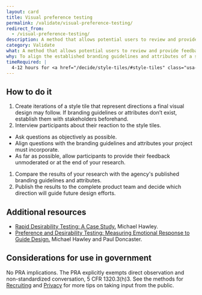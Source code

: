 ```yaml
---
layout: card
title: Visual preference testing
permalink: /validate/visual-preference-testing/
redirect_from:
  - /visual-preference-testing/
description: A method that allows potential users to review and provide feedback on a solution's visual direction.
category: Validate
what: A method that allows potential users to review and provide feedback on a solution's visual direction.
why: To align the established branding guidelines and attributes of a solution with the way end users view the overall brand and emotional feel.
timeRequired: |
  4-12 hours for <a href="/decide/style-tiles/#style-tiles" class="usa-link">style tiles</a>. 30 minutes per participant to get feedback.
---
```


## How to do it

1. Create iterations of a style tile that represent directions a final visual design may follow. If branding guidelines or attributes don’t exist, establish them with stakeholders beforehand.
1. Interview participants about their reaction to the style tiles.
  - Ask questions as objectively as possible.
  - Align questions with the branding guidelines and attributes your project must incorporate.
  - As far as possible, allow participants to provide their feedback unmoderated or at the end of your research.
1. Compare the results of your research with the agency's published branding guidelines and attributes.
1. Publish the results to the complete product team and decide which direction will guide future design efforts.

<section class="method--section method--section--additional-resources" markdown="1">

## Additional resources

- <a href="http://www.uxmatters.com/mt/archives/2010/02/rapid-desirability-testing-a-case-study.php" class="usa-link">Rapid Desirability Testing: A Case Study.</a> Michael Hawley.
- <a href="http://www.slideshare.net/pwdoncaster/preference-and-desirability-testing-measuring-emotional-response-to-guide-design" class="usa-link">Preference and Desirability Testing: Measuring Emotional Response to Guide Design.</a> Michael Hawley and Paul Doncaster.
</section>

<section class="method--section method--section--government-considerations" markdown="1" >

## Considerations for use in government

No PRA implications. The PRA explicitly exempts direct observation and non-standardized conversation, 5 CFR 1320.3(h)3. See the methods for <a href="/fundamentals/recruiting/#recruiting" class="usa-link">Recruiting</a> and <a href="/fundamentals/privacy/#privacy" class="usa-link">Privacy</a> for more tips on taking input from the public.
</section>
